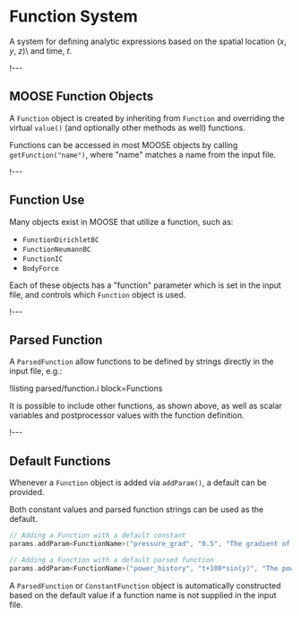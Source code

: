 # Function System

A system for defining analytic expressions based on the spatial location ($x$, $y$, $z$)\\ and
time, $t$.

!---

## MOOSE Function Objects

A `Function` object is created by inheriting from `Function` and overriding the virtual `value()`
(and optionally other methods as well) functions.

Functions can be accessed in most MOOSE objects by calling `getFunction("name")`,
where "name" matches a name from the input file.

!---

## Function Use

Many objects exist in MOOSE that utilize a function, such as:

- `FunctionDirichletBC`
- `FunctionNeumannBC`
- `FunctionIC`
- `BodyForce`

Each of these objects has a "function" parameter which is set in the input file, and controls which
`Function` object is used.

!---

## Parsed Function

A `ParsedFunction` allow functions to be defined by strings directly in the input file, e.g.:

!listing parsed/function.i block=Functions

It is possible to include other functions, as shown above, as well as scalar variables and
postprocessor values with the function definition.

!---

## Default Functions

Whenever a `Function` object is added via `addParam()`, a default can be provided.

Both constant values and parsed function strings can be used as the default.

```cpp
// Adding a Function with a default constant
params.addParam<FunctionName>("pressure_grad", "0.5", "The gradient of ...");

// Adding a Function with a default parsed function
params.addParam<FunctionName>("power_history", "t+100*sin(y)", "The power history of ...");
```

A `ParsedFunction` or `ConstantFunction` object is automatically constructed based on the default
value if a function name is not supplied in the input file.
